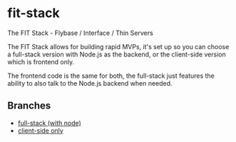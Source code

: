 # fit-stack
The FIT Stack - Flybase / Interface / Thin Servers

The FIT Stack allows for building rapid MVPs, it's set up so you can choose a full-stack version with Node.js as the backend, or the client-side version which is frontend only.

The frontend code is the same for both, the full-stack just features the ability to also talk to the Node.js backend when needed.

## Branches

* [full-stack (with node)](https://github.com/flybaseio/fit-stack/tree/full-stack)
* [client-side only](https://github.com/flybaseio/fit-stack/tree/client-side)
